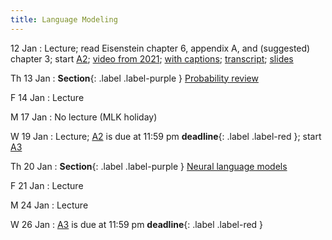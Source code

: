 ```yaml
---
title: Language Modeling
---
```


12 Jan
: Lecture; read Eisenstein chapter 6, appendix A, and (suggested) chapter 3;  start [A2](assets/docs/A2.pdf); [video from 2021](https://drive.google.com/file/d/1cK43rSzH491oI9NIrLlDAeP8P2F7LXTJ/view?usp=sharing); [with captions](https://drive.google.com/file/d/17_YfmZPma6AwwjA5wuUSVzJjL6Nblcf1/view?usp=sharing); [transcript](https://drive.google.com/file/d/1hweCGRWzlIYqvN1uINPICtZp46KpOY1s/view?usp=sharing); [slides](https://drive.google.com/file/d/15xk-qyd3DFBLBYlTBDegfuZJKElJxuk4/view?usp=sharing) 

Th 13 Jan
: **Section**{: .label .label-purple } [Probability review](#)

F 14 Jan
: Lecture

M 17 Jan
  : No lecture (MLK holiday)

W 19 Jan
: Lecture; [A2](assets/docs/A2.pdf) is due at 11:59 pm **deadline**{: .label .label-red }; start [A3](assets/docs/A3.pdf) 

Th 20 Jan
: **Section**{: .label .label-purple } [Neural language models](#)

F 21 Jan
: Lecture

M 24 Jan
: Lecture

W 26 Jan
: [A3](assets/docs/A3.pdf) is due at 11:59 pm **deadline**{: .label .label-red }
